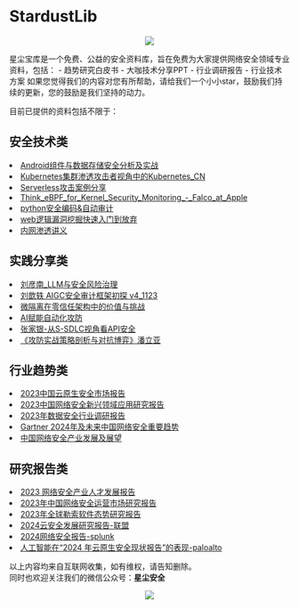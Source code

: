 # StardustLib
<p align="center">
  <img src="https://github.com/stardustsec/StardustLib/blob/main/logo.jpg" />
</p>
星尘宝库是一个免费、公益的安全资料库，旨在免费为大家提供网络安全领域专业资料，包括：
- 趋势研究白皮书
- 大咖技术分享PPT
- 行业调研报告
- 行业技术方案 
如果您觉得我们的内容对您有所帮助，请给我们一个小小star，鼓励我们持续的更新，您的鼓励是我们坚持的动力。

目前已提供的资料包括不限于：
## 安全技术类
<li><a href="https://github.com/stardustsec/StardustLib/blob/main/%E5%AE%89%E5%85%A8%E6%8A%80%E6%9C%AF/Android%E7%BB%84%E4%BB%B6%E4%B8%8E%E6%95%B0%E6%8D%AE%E5%AD%98%E5%82%A8%E5%AE%89%E5%85%A8%E5%88%86%E6%9E%90%E5%8F%8A%E5%AE%9E%E6%88%98.pdf">Android组件与数据存储安全分析及实战</a>
<li><a href="https://github.com/stardustsec/StardustLib/blob/main/%E5%AE%89%E5%85%A8%E6%8A%80%E6%9C%AF/Kubernetes%E9%9B%86%E7%BE%A4%E6%B8%97%E9%80%8F%E6%94%BB%E5%87%BB%E8%80%85%E8%A7%86%E8%A7%92%E4%B8%AD%E7%9A%84Kubernetes_CN.pdf">Kubernetes集群渗透攻击者视角中的Kubernetes_CN</a>
<li><a href="https://github.com/stardustsec/StardustLib/blob/main/%E5%AE%89%E5%85%A8%E6%8A%80%E6%9C%AF/Serverless%E6%94%BB%E5%87%BB%E6%A1%88%E4%BE%8B%E5%88%86%E4%BA%AB-1.pdf">Serverless攻击案例分享</a>
<li><a href="https://github.com/stardustsec/StardustLib/blob/main/%E5%AE%89%E5%85%A8%E6%8A%80%E6%9C%AF/Think_eBPF_for_Kernel_Security_Monitoring_-_Falco_at_Apple.pdf">Think_eBPF_for_Kernel_Security_Monitoring_-_Falco_at_Apple</a>
<li><a href="https://github.com/stardustsec/StardustLib/blob/main/%E5%AE%89%E5%85%A8%E6%8A%80%E6%9C%AF/python%E5%AE%89%E5%85%A8%E7%BC%96%E7%A0%81%26%E8%87%AA%E5%8A%A8%E5%AE%A1%E8%AE%A1.pptx">python安全编码&自动审计</a>
<li><a href="https://github.com/stardustsec/StardustLib/blob/main/%E5%AE%89%E5%85%A8%E6%8A%80%E6%9C%AF/web%E9%80%BB%E8%BE%91%E6%BC%8F%E6%B4%9E%E6%8C%96%E6%8E%98%E5%BF%AB%E9%80%9F%E5%85%A5%E9%97%A8%E5%88%B0%E6%94%BE%E5%BC%83%20.docx">web逻辑漏洞挖掘快速入门到放弃</a>
<li><a href="https://github.com/stardustsec/StardustLib/blob/main/%E5%AE%89%E5%85%A8%E6%8A%80%E6%9C%AF/%E5%86%85%E7%BD%91%E6%B8%97%E9%80%8F%E8%AE%B2%E4%B9%89.pdf">内网渗透讲义</a>

## 实践分享类
<li><a href="https://github.com/stardustsec/StardustLib/blob/main/%E5%AE%9E%E8%B7%B5%E5%88%86%E4%BA%AB/02_%E5%88%98%E5%BD%A6%E5%8D%97_LLM%E4%B8%8E%E5%AE%89%E5%85%A8%E9%A3%8E%E9%99%A9%E6%B2%BB%E7%90%86.pdf">刘彦南_LLM与安全风险治理</a>
<li><a href="https://github.com/stardustsec/StardustLib/blob/main/%E5%AE%9E%E8%B7%B5%E5%88%86%E4%BA%AB/03%20%E5%88%98%E6%AD%86%E8%BD%B6%20AIGC%E5%AE%89%E5%85%A8%E5%AE%A1%E8%AE%A1%E6%A1%86%E6%9E%B6%E5%88%9D%E6%8E%A2%20v4_1123_%E8%84%B1%E6%95%8F.pdf">刘歆轶 AIGC安全审计框架初探 v4_1123</a>
<li><a href="https://github.com/stardustsec/StardustLib/blob/main/%E5%AE%9E%E8%B7%B5%E5%88%86%E4%BA%AB/2%E3%80%90%E4%B8%A5%E9%9B%B7%E3%80%91%E5%BE%AE%E9%9A%94%E7%A6%BB%E5%9C%A8%E9%9B%B6%E4%BF%A1%E4%BB%BB%E6%9E%B6%E6%9E%84%E4%B8%AD%E7%9A%84%E4%BB%B7%E5%80%BC%E4%B8%8E%E6%8C%91%E6%88%98.pdf">微隔离在零信任架构中的价值与挑战</a>
<li><a href="https://github.com/stardustsec/StardustLib/blob/main/%E5%AE%9E%E8%B7%B5%E5%88%86%E4%BA%AB/AI%E8%B5%8B%E8%83%BD%E8%87%AA%E5%8A%A8%E5%8C%96%E6%94%BB%E9%98%B2.pdf">AI赋能自动化攻防</a>
<li><a href="https://github.com/stardustsec/StardustLib/blob/main/%E5%AE%9E%E8%B7%B5%E5%88%86%E4%BA%AB/__%E5%BC%A0%E5%AE%B6%E9%93%B6-%E4%BB%8ES-SDLC%E8%A7%86%E8%A7%92%E7%9C%8BAPI%E5%AE%89%E5%85%A8.pdf">张家银-从S-SDLC视角看API安全</a>
<li><a href="https://github.com/stardustsec/StardustLib/blob/main/%E5%AE%9E%E8%B7%B5%E5%88%86%E4%BA%AB/%E3%80%8A%E6%94%BB%E9%98%B2%E5%AE%9E%E6%88%98%E7%AD%96%E7%95%A5%E5%89%96%E6%9E%90%E4%B8%8E%E5%AF%B9%E6%8A%97%E5%8D%9A%E5%BC%88%E3%80%8B%E6%BD%98%E7%AB%8B%E4%BA%9A.pdf">《攻防实战策略剖析与对抗博弈》潘立亚</a>

## 行业趋势类
<li><a href="https://github.com/stardustsec/StardustLib/blob/main/%E8%A1%8C%E4%B8%9A%E8%B6%8B%E5%8A%BF/2023%E4%B8%AD%E5%9B%BD%E4%BA%91%E5%8E%9F%E7%94%9F%E5%AE%89%E5%85%A8%E5%B8%82%E5%9C%BA%E6%8A%A5%E5%91%8A.pdf">2023中国云原生安全市场报告</a>
<li><a href="https://github.com/stardustsec/StardustLib/blob/main/%E8%A1%8C%E4%B8%9A%E8%B6%8B%E5%8A%BF/2023%E4%B8%AD%E5%9B%BD%E7%BD%91%E7%BB%9C%E5%AE%89%E5%85%A8%E6%96%B0%E5%85%B4%E9%A2%86%E5%9F%9F%E5%BA%94%E7%94%A8%E7%A0%94%E7%A9%B6%E6%8A%A5%E5%91%8A.pdf">2023中国网络安全新兴领域应用研究报告</a>
<li><a href="https://github.com/stardustsec/StardustLib/blob/main/%E8%A1%8C%E4%B8%9A%E8%B6%8B%E5%8A%BF/2023%E5%B9%B4%E6%95%B0%E6%8D%AE%E5%AE%89%E5%85%A8%E8%A1%8C%E4%B8%9A%E8%B0%83%E7%A0%94%E6%8A%A5%E5%91%8A.pdf">2023年数据安全行业调研报告</a>
<li><a href="https://github.com/stardustsec/StardustLib/blob/main/%E8%A1%8C%E4%B8%9A%E8%B6%8B%E5%8A%BF/Gartner%202024%E5%B9%B4%E5%8F%8A%E6%9C%AA%E6%9D%A5%E4%B8%AD%E5%9B%BD%E7%BD%91%E7%BB%9C%E5%AE%89%E5%85%A8%E9%87%8D%E8%A6%81%E8%B6%8B%E5%8A%BF%20.pdf">Gartner 2024年及未来中国网络安全重要趋势</a>
<li><a href="https://github.com/stardustsec/StardustLib/blob/main/%E8%A1%8C%E4%B8%9A%E8%B6%8B%E5%8A%BF/%E4%B8%AD%E5%9B%BD%E7%BD%91%E7%BB%9C%E5%AE%89%E5%85%A8%E4%BA%A7%E4%B8%9A%E5%8F%91%E5%B1%95%E5%8F%8A%E5%B1%95%E6%9C%9B.pdf">中国网络安全产业发展及展望</a>

## 研究报告类
<li><a href="https://github.com/stardustsec/StardustLib/blob/main/%E7%A0%94%E7%A9%B6%E6%8A%A5%E5%91%8A/2023%20%E7%BD%91%E7%BB%9C%E5%AE%89%E5%85%A8%E4%BA%A7%E4%B8%9A%E4%BA%BA%E6%89%8D%E5%8F%91%E5%B1%95%E6%8A%A5%E5%91%8A.pdf">2023 网络安全产业人才发展报告</a>
<li><a href="https://github.com/stardustsec/StardustLib/blob/main/%E7%A0%94%E7%A9%B6%E6%8A%A5%E5%91%8A/2023%E5%B9%B4%E4%B8%AD%E5%9B%BD%E7%BD%91%E7%BB%9C%E5%AE%89%E5%85%A8%E8%BF%90%E8%90%A5%E5%B8%82%E5%9C%BA%E7%A0%94%E7%A9%B6%E6%8A%A5%E5%91%8A(2).pdf">2023年中国网络安全运营市场研究报告</a>
<li><a href="https://github.com/stardustsec/StardustLib/blob/main/%E7%A0%94%E7%A9%B6%E6%8A%A5%E5%91%8A/2023%E5%B9%B4%E5%85%A8%E7%90%83%E5%8B%92%E7%B4%A2%E8%BD%AF%E4%BB%B6%E6%80%81%E5%8A%BF%E7%A0%94%E7%A9%B6%E6%8A%A5%E5%91%8A.pdf">2023年全球勒索软件态势研究报告</a>
<li><a href="https://github.com/stardustsec/StardustLib/blob/main/%E7%A0%94%E7%A9%B6%E6%8A%A5%E5%91%8A/2024%E4%BA%91%E5%AE%89%E5%85%A8%E5%8F%91%E5%B1%95%E7%A0%94%E7%A9%B6%E6%8A%A5%E5%91%8A-%E8%81%94%E7%9B%9F.pdf">2024云安全发展研究报告-联盟</a>
<li><a href="https://github.com/stardustsec/StardustLib/blob/main/%E7%A0%94%E7%A9%B6%E6%8A%A5%E5%91%8A/2024%E7%BD%91%E7%BB%9C%E5%AE%89%E5%85%A8%E6%8A%A5%E5%91%8A-splunk.pdf">2024网络安全报告-splunk</a>
<li><a href="https://github.com/stardustsec/StardustLib/blob/main/%E7%A0%94%E7%A9%B6%E6%8A%A5%E5%91%8A/%E4%BA%BA%E5%B7%A5%E6%99%BA%E8%83%BD%E5%9C%A8%E2%80%9C2024%20%E5%B9%B4%E4%BA%91%E5%8E%9F%E7%94%9F%E5%AE%89%E5%85%A8%E7%8E%B0%E7%8A%B6%E6%8A%A5%E5%91%8A%E2%80%9D%E7%9A%84%E8%A1%A8%E7%8E%B0-paloalto.pdf">人工智能在“2024 年云原生安全现状报告”的表现-paloalto</a>

以上内容均来自互联网收集，如有维权，请告知删除。
<br>
同时也欢迎关注我们的微信公众号：<b>星尘安全</b>
<p align="center">
  <img src="https://github.com/stardustsec/StardustLib/blob/main/img/gzh.jpg" />
</p>
